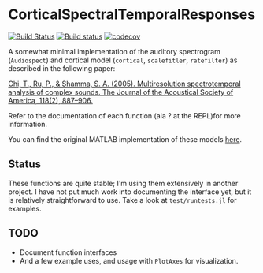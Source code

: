 # CorticalSpectralTemporalResponses

[![Build Status](https://travis-ci.org/haberdashPI/CorticalSpectralTemporalResponses.jl.svg?branch=master)](https://travis-ci.org/haberdashPI/CorticalSpectralTemporalResponses.jl)
[![Build status](https://ci.appveyor.com/api/projects/status/ug0f5wnn3q6rai7s?svg=true)](https://ci.appveyor.com/project/haberdashPI/shammamodel-jl)
[![codecov](https://codecov.io/gh/haberdashPI/CorticalSpectralTemporalResponses.jl/branch/master/graph/badge.svg)](https://codecov.io/gh/haberdashPI/CorticalSpectralTemporalResponses.jl)

A somewhat minimal implementation of the auditory spectrogram (`Audiospect`)
and cortical model (`cortical`, `scalefitler`, `ratefilter`) as described in the following paper:

[Chi, T., Ru, P., & Shamma, S. A. (2005). Multiresolution spectrotemporal
analysis of complex sounds. The Journal of the Acoustical Society of America,
118(2), 887–906.](http://doi.org/10.1121/1.1945807)

Refer to the documentation of each function (ala ? at the REPL)for more information.

You can find the original MATLAB implementation of these models
[here](https://isr.umd.edu/Labs/NSL/Software.htm).

## Status

These functions are quite stable; I'm using them extensively in another project.
I have not put much work into documenting the interface yet, but it is relatively
straightforward to use. Take a look at `test/runtests.jl` for examples.

## TODO

- Document function interfaces
- And a few example uses, and usage with `PlotAxes` for visualization.
